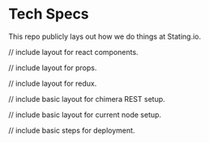 # Tech Specs
This repo publicly lays out how we do things at Stating.io.

// include layout for react components.


// include layout for props.



// include layout for redux.


// include basic layout for chimera REST setup.

// include basic layout for current node setup.



// include basic steps for deployment.
